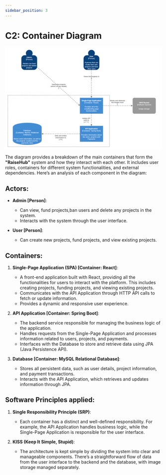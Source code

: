 ```yaml
---
sidebar_position: 3
---
```


# C2: Container Diagram

![C2 diagram](./img/C2.png)

The diagram provides a breakdown of the main containers that form the **"RaiseHub"** system and how they interact with each other. It includes user roles, containers for different system functionalities, and external dependencies. Here’s an analysis of each component in the diagram:

## Actors:
- **Admin [Person]**:  
  - Can view, fund projects,ban users and delete any projects in the system.  
  - Interacts with the system through the user interface.

- **User [Person]**:  
  - Can create new projects, fund projects, and view existing projects.  

## Containers:
1. **Single-Page Application (SPA) [Container: React]**:  
   - A front-end application built with React, providing all the functionalities for users to interact with the platform. This includes creating projects, funding projects, and viewing existing projects.
   - Communicates with the API Application through HTTP API calls to fetch or update information.
   - Provides a dynamic and responsive user experience.

2. **API Application [Container: Spring Boot]**:  
   - The backend service responsible for managing the business logic of the application.
   - Handles requests from the Single-Page Application and processes information related to users, projects, and payments.
   - Interfaces with the Database to store and retrieve data using JPA (Java Persistence API).

3. **Database [Container: MySQL Relational Database]**:  
   - Stores all persistent data, such as user details, project information, and payment transactions.
   - Interacts with the API Application, which retrieves and updates information through JPA.


## Software Principles applied:
1. **Single Responsibility Principle (SRP)**:  
   - Each container has a distinct and well-defined responsibility. For example, the API Application handles business logic, while the Single-Page Application is responsible for the user interface.

2. **KISS (Keep It Simple, Stupid)**:  
   - The architecture is kept simple by dividing the system into clear and manageable components. There’s a straightforward flow of data from the user interface to the backend and the database, with image storage managed separately.
